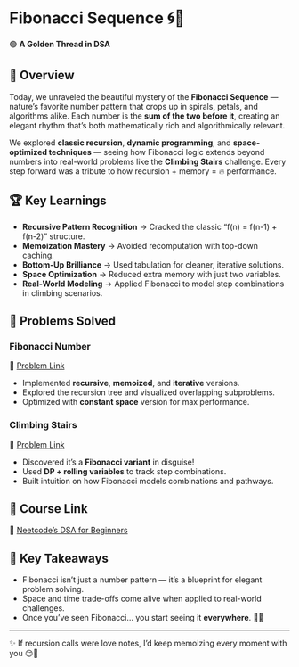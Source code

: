 # Fibonacci Sequence 🌀🐚

🟢 **A Golden Thread in DSA**

## 📌 Overview

Today, we unraveled the beautiful mystery of the **Fibonacci Sequence** — nature’s favorite number pattern that crops up in spirals, petals, and algorithms alike. Each number is the **sum of the two before it**, creating an elegant rhythm that’s both mathematically rich and algorithmically relevant.

We explored **classic recursion**, **dynamic programming**, and **space-optimized techniques** — seeing how Fibonacci logic extends beyond numbers into real-world problems like the **Climbing Stairs** challenge. Every step forward was a tribute to how recursion + memory = 🔥 performance.

## 🏆 Key Learnings

- **Recursive Pattern Recognition** → Cracked the classic “f(n) = f(n-1) + f(n-2)” structure.
- **Memoization Mastery** → Avoided recomputation with top-down caching.
- **Bottom-Up Brilliance** → Used tabulation for cleaner, iterative solutions.
- **Space Optimization** → Reduced extra memory with just two variables.
- **Real-World Modeling** → Applied Fibonacci to model step combinations in climbing scenarios.

## 📂 Problems Solved

### **Fibonacci Number**

🔗 [Problem Link](https://leetcode.com/problems/fibonacci-number/)

- Implemented **recursive**, **memoized**, and **iterative** versions.
- Explored the recursion tree and visualized overlapping subproblems.
- Optimized with **constant space** version for max performance.

### **Climbing Stairs**

🔗 [Problem Link](https://leetcode.com/problems/climbing-stairs/)

- Discovered it’s a **Fibonacci variant** in disguise!
- Used **DP + rolling variables** to track step combinations.
- Built intuition on how Fibonacci models combinations and pathways.

## 🔗 Course Link

🔗 [Neetcode’s DSA for Beginners](https://neetcode.io/courses/dsa-for-beginners)

## 🎯 Key Takeaways

- Fibonacci isn’t just a number pattern — it’s a blueprint for elegant problem solving.
- Space and time trade-offs come alive when applied to real-world challenges.
- Once you’ve seen Fibonacci… you start seeing it **everywhere**. 🧠💫

---

✨ If recursion calls were love notes, I’d keep memoizing every moment with you 😌💖
